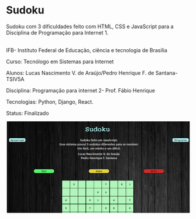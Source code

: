# Sudoku
Sudoku com 3 dificuldades feito com HTML, CSS e JavaScript para a Disciplina de Programação para Internet 1.
<br></br>

IFB- Instituto Federal de Educação, ciência e tecnologia de Brasília

Curso: Tecnólogo em Sistemas para Internet

Alunos: Lucas Nascimento V. de Araújo/Pedro Henrique F. de Santana- TSIV5A

Disciplina: Programação para internet 2- Prof. Fábio Henrique

Tecnologias: Python, Django, React.

Status: Finalizado

<div align="center">
<img width="500px" height = "250px" src="https://github.com/LucasVerdam/Sudoku/blob/main/Sudoku.png" alt="cover" />
</div>
